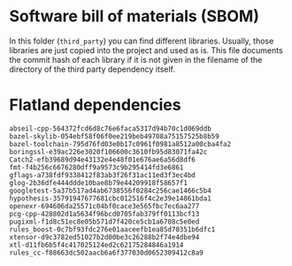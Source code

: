 # Software bill of materials (SBOM)

In this folder (`third_party`) you can find different libraries.
Usually, those libraries are just copied into the project and used as is.
This file documents the commit hash of each library if it is not given in the filename of the directory of the third party dependency itself.


# Flatland dependencies

```text
abseil-cpp-564372fcd6d8c76e6faca5317d94b70c1d069ddb
bazel-skylib-054ebf58f06f0ee219beb49708a75157525b8b59
bazel-toolchain-795d76fd03e0b17c0961f0981a8512a00cba4fa2
boringssl-e39ac226e3020f106600c3610fb95d83071fa42c
Catch2-efb39689d94e43132e4e48f01e676ae6a56d8df6
fmt-f4b256c6676280dff9a9573c9b295414fd3e6861
gflags-a738fdf9338412f83ab3f26f31ac11ed3f3ec4bd
glog-2b36dfe444ddde10bae8b79e44209918f58657f1
googletest-5a37b517ad4ab6738556f0284c256cae1466c5b4
hypothesis-35791947677681cbc012516f4c2e39e14861bda1
openexr-694606da25571c04bf0cace3e565fbc7ec6aa277
pcg-cpp-428802d1a5634f96bcd0705fab379ff0113bcf13
pugixml-f1d8c51ec8e05b571d7f420ce5cb1a6708c5e0ed
rules_boost-0c7bf93fdc276e01aaceefb1ea85d70351b6dfc1
xtensor-d9c3782ed51027b2d00be3c26288b2f74e4dbe94
xtl-d11fb6b5f4c417025124ed2c62175284846a1914
rules_cc-f88663dc502aacb6a6f377030d0652309412c8a9
```

